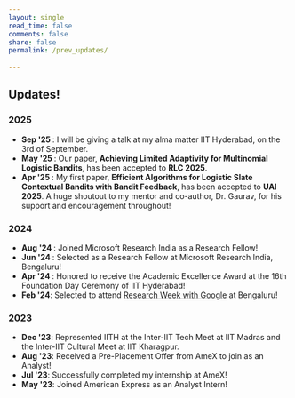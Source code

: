 ```yaml
---
layout: single
read_time: false
comments: false
share: false
permalink: /prev_updates/
  
---
```


## Updates!

### 2025
<ul>

<li> <b> Sep '25 </b>: I will be giving a talk at my alma matter IIT Hyderabad, on the 3rd of September. </li>

<li> <b> May '25 </b>: Our paper, <b>Achieving Limited Adaptivity for Multinomial Logistic Bandits</b>, has been accepted to <b>RLC 2025</b>. </li>

<li> <b> Apr '25 </b>: My first paper, <b>Efficient Algorithms for Logistic Slate Contextual Bandits with Bandit Feedback</b>, has been accepted to <b>UAI 2025</b>. A huge shoutout to my mentor and co-author, Dr. Gaurav, for his support and encouragement throughout! </li>

</ul>

### 2024
<ul>

<li> <b> Aug '24 </b>: Joined Microsoft Research India as a Research Fellow! </li>

<li> <b> Jun '24 </b>: Selected as a Research Fellow at Microsoft Research India, Bengaluru! </li>

<li> <b> Apr '24 </b>: Honored to receive the Academic Excellence Award at the 16th Foundation Day Ceremony of IIT Hyderabad! </li>

<li><b>Feb '24</b>: Selected to attend <a href="https://sites.google.com/view/researchweek24/home?authuser=0">Research Week with Google</a> at Bengaluru!</li>

</ul>

### 2023
<ul>

<li><b>Dec '23</b>: Represented IITH at the Inter-IIT Tech Meet at IIT Madras and the Inter-IIT Cultural Meet at IIT Kharagpur. </li>

<li><b>Aug '23</b>: Received a Pre-Placement Offer from AmeX to join as an Analyst! </li>

<li> <b>Jul '23</b>: Successfully completed my internship at AmeX! </li>

<li> <b>May '23</b>: Joined American Express as an Analyst Intern! </li>

</ul>